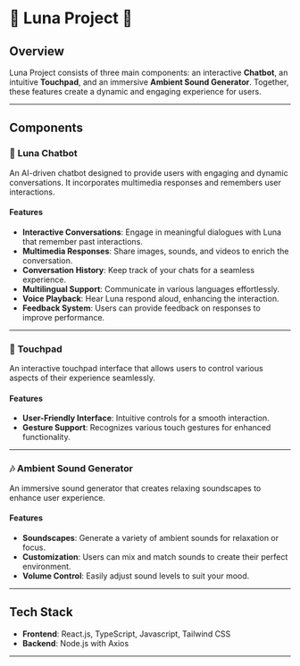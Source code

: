 # 🌟 **Luna Project** 🌟

## **Overview**

Luna Project consists of three main components: an interactive **Chatbot**, an intuitive **Touchpad**, and an immersive **Ambient Sound Generator**. Together, these features create a dynamic and engaging experience for users.

---

## **Components**

### 🤖 **Luna Chatbot**

An AI-driven chatbot designed to provide users with engaging and dynamic conversations. It incorporates multimedia responses and remembers user interactions.

#### **Features**
- **Interactive Conversations**: Engage in meaningful dialogues with Luna that remember past interactions.
- **Multimedia Responses**: Share images, sounds, and videos to enrich the conversation.
- **Conversation History**: Keep track of your chats for a seamless experience.
- **Multilingual Support**: Communicate in various languages effortlessly.
- **Voice Playback**: Hear Luna respond aloud, enhancing the interaction.
- **Feedback System**: Users can provide feedback on responses to improve performance.

---

### 🎹 **Touchpad**

An interactive touchpad interface that allows users to control various aspects of their experience seamlessly.

#### **Features**
- **User-Friendly Interface**: Intuitive controls for a smooth interaction.
- **Gesture Support**: Recognizes various touch gestures for enhanced functionality.

---

### 🎶 **Ambient Sound Generator**

An immersive sound generator that creates relaxing soundscapes to enhance user experience.

#### **Features**
- **Soundscapes**: Generate a variety of ambient sounds for relaxation or focus.
- **Customization**: Users can mix and match sounds to create their perfect environment.
- **Volume Control**: Easily adjust sound levels to suit your mood.

---

## **Tech Stack**

- **Frontend**: React.js, TypeScript, Javascript, Tailwind CSS
- **Backend**: Node.js with Axios

---